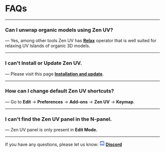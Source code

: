 # FAQs
----
### Can I unwrap organic models using Zen UV?
— Yes, among other tools Zen UV has [**Relax**](transform.md#relax) operator that is well suited for relaxing UV Islands of organic 3D models.

----
### I can't Install or Update Zen UV.
— Please visit this page [**Installation and update**](installation.md).
<!-- blank line -->
----
### How can I change default Zen UV shortcuts?
— Go to **Edit** -> **Preferences** -> **Add-ons** -> **Zen UV** -> **Keymap**.
<!-- blank line -->
----
### I can't find the Zen UV panel in the N-panel.
— Zen UV panel is only present in **Edit Mode.**
<!-- blank line -->
----
<!-- blank line -->
If you have any questions, please let us know:
![Discord](img/icons/services/discord-16.png) [**Discord**](https://discord.gg/wGpFeME)